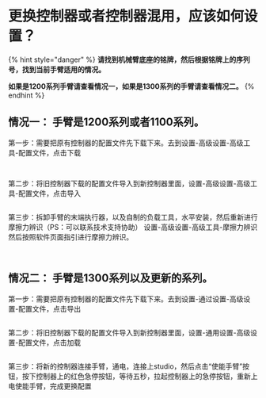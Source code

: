 # 更换控制器或者控制器混用，应该如何设置？

{% hint style="danger" %}
**请找到机械臂底座的铭牌，然后根据铭牌上的序列号，找到当前手臂适用的情况。**

**如果是1200系列手臂请查看情况一，如果是1300系列的手臂请查看情况二。**
{% endhint %}





## 情况一：  手臂是1200系列或者1100系列。

第一步：需要把原有控制器的配置文件先下载下来。去到设置-高级设置-高级工具-配置文件，点击下载

<figure><img src="broken-reference" alt=""><figcaption></figcaption></figure>

<figure><img src="broken-reference" alt=""><figcaption></figcaption></figure>

第二步：将旧控制器下载的配置文件导入到新控制器里面，设置-高级设置-高级工具-配置文件，点击导入

<figure><img src="broken-reference" alt=""><figcaption></figcaption></figure>

第三步：拆卸手臂的末端执行器，以及自制的负载工具，水平安装，然后重新进行摩擦力辨识（PS：可以联系技术支持协助） 设置-高级设置-高级工具-摩擦力辨识  然后按照软件页面指引进行摩擦力辨识。

<figure><img src="broken-reference" alt=""><figcaption></figcaption></figure>

<figure><img src="broken-reference" alt=""><figcaption></figcaption></figure>





## 情况二： 手臂是1300系列以及更新的系列。



第一步：需要把原有控制器的配置文件先下载下来。去到设置-通过设置-高级设置-配置文件，点击导出

<figure><img src="broken-reference" alt=""><figcaption></figcaption></figure>

第二步：将旧控制器下载的配置文件导入到新控制器里面，设置-通用设置-高级设置-配置文件，点击加载

<figure><img src="broken-reference" alt=""><figcaption></figcaption></figure>

第三步：将新的控制器连接手臂，通电，连接上studio，然后点击“使能手臂”按钮，按下控制器上的红色急停按钮，等待五秒，拉起控制器上的急停按钮，重新上电使能手臂，完成更换配置









